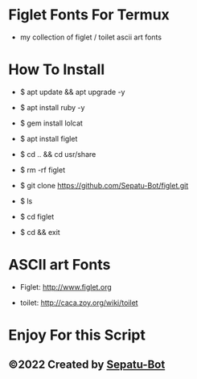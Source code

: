 # Figlet Fonts For Termux

* my collection of figlet / toilet ascii art fonts

#  How To Install

* $ apt update && apt upgrade -y

* $ apt install ruby -y

* $ gem install lolcat

* $ apt install figlet

* $ cd .. && cd usr/share

* $ rm -rf figlet

* $ git clone https://github.com/Sepatu-Bot/figlet.git

* $ ls

* $ cd figlet

* $ cd && exit

# ASCII art Fonts

* Figlet: http://www.figlet.org

* toilet: http://caca.zoy.org/wiki/toilet


# Enjoy For this Script

©2022 Created by [Sepatu-Bot](https://github.com/Sepatu-Bot/)
---
